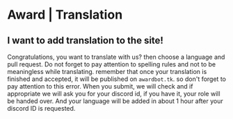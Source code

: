 # Award | Translation

## I want to add translation to the site! 

Congratulations, you want to translate with us? then choose a language and pull request. Do not forget to pay attention to spelling rules and not to be meaningless while translating. remember that once your translation is finished and accepted, it will be published on `awardbot.tk`. so don't forget to pay attention to this error. When you submit, we will check and if appropriate we will ask you for your discord id, if you have it, your role will be handed over. And your language will be added in about 1 hour after your discord ID is requested.
